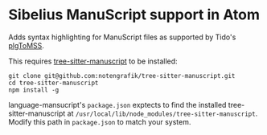 # Sibelius ManuScript support in Atom

Adds syntax highlighting for ManuScript files as supported by Tido's [plgToMSS](https://github.com/tido/plgToMSS/).

This requires [tree-sitter-manuscript](https://github.com/notengrafik/tree-sitter-manuscript/) to be installed:

    git clone git@github.com:notengrafik/tree-sitter-manuscript.git
    cd tree-sitter-manuscript
    npm install -g

language-mansucript's `package.json` exptects to find the installed tree-sitter-manuscript at `/usr/local/lib/node_modules/tree-sitter-manuscript`. Modify this path in `package.json` to match your system.